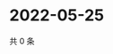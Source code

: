 # 2022-05-25

共 0 条

<!-- BEGIN WEIBO -->
<!-- 最后更新时间 Wed May 25 2022 19:00:51 GMT+0800 (China Standard Time) -->

<!-- END WEIBO -->
